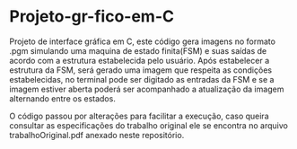 # Projeto-gr-fico-em-C
Projeto de interface gráfica em C, este código gera imagens no formato .pgm simulando uma maquina de estado finita(FSM) e suas saídas de acordo com a estrutura estabelecida pelo usuário. Após estabelecer a estrutura da FSM, será gerado uma imagem que respeita as condições estabelecidas, no terminal pode ser digitado as entradas da FSM e se a imagem estiver aberta poderá ser acompanhado a atualização da imagem alternando entre os estados.

O código passou por alterações para facilitar a execução, caso queira consultar as especificações do trabalho original ele se encontra no arquivo trabalhoOriginal.pdf anexado neste repositório.
